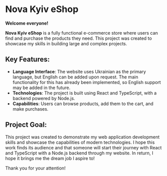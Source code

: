 # Nova Kyiv eShop

**Welcome everyone!**

**Nova Kyiv eShop** is a fully functional e-commerce store where users can find and purchase the products they need. This project was created to showcase my skills in building large and complex projects.

## Key Features:
- **Language Interface**: The website uses Ukrainian as the primary language, but English can be added upon request. The main functionality for this has already been implemented, so English support may be added in the future.
- **Technologies**: The project is built using React and TypeScript, with a backend powered by Node.js.
- **Capabilities**: Users can browse products, add them to the cart, and make purchases.

## Project Goal:
This project was created to demonstrate my web application development skills and showcase the capabilities of modern technologies. I hope this work finds its audience and that someone will start their journey with React and TypeScript with a Node.js backend through my website. In return, I hope it brings me the dream job I aspire to!

Thank you for your attention!